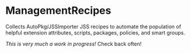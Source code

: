 # ManagementRecipes
Collects AutoPkg/JSSImporter JSS recipes to automate the population of helpful extension attributes, scripts, packages, policies, and smart groups.

_This is very much a work in progress!_ Check back often!